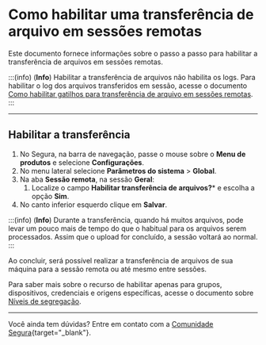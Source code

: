 # Como habilitar uma transferência de arquivo em sessões remotas

Este documento fornece informações sobre o passo a passo para habilitar a transferência de arquivos em sessões remotas.

:::(info) (**Info**)
Habilitar a transferência de arquivos não habilita os logs. Para habilitar o log dos arquivos transferidos em sessão, acesse o documento [Como habilitar gatilhos para transferência de arquivo em sessões remotas](/v4/docs/pt/pam-session-activate-remote-session-file-transfer-triggers).
:::

---
## Habilitar a transferência

1. No Segura, na barra de navegação, passe o mouse sobre o **Menu de produtos** e selecione **Configurações**.
2. No menu lateral selecione **Parâmetros do sistema** >  **Global**. 
3. Na aba **Sessão remota**, na sessão **Geral**:
    1. Localize o campo **Habilitar transferência de arquivos?*** e escolha a opção **Sim**.
4. No canto inferior esquerdo clique em **Salvar**.

:::(info) (**Info**)
Durante a transferência, quando há muitos arquivos, pode levar um pouco mais de tempo do que o habitual para os arquivos serem processados. Assim que o upload for concluído, a sessão voltará ao normal.
:::

Ao concluir, será possível realizar a transferência de arquivos de sua máquina para a sessão remota ou até mesmo entre sessões.

Para saber mais sobre o recurso de habilitar apenas para grupos, dispositivos, credenciais e origens específicas, acesse o documento sobre [Níveis de segregação](/v4/docs/pt/pam-session-segregation-level).

---
Você ainda tem dúvidas? Entre em contato com a [Comunidade Segura](https://community.Segura.io/){target="_blank"}.